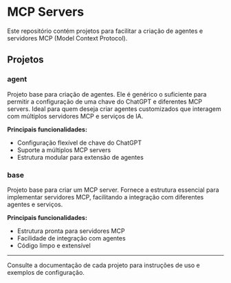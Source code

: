 # MCP Servers

Este repositório contém projetos para facilitar a criação de agentes e servidores MCP (Model Context Protocol).

## Projetos

### agent
Projeto base para criação de agentes. Ele é genérico o suficiente para permitir a configuração de uma chave do ChatGPT e diferentes MCP servers. Ideal para quem deseja criar agentes customizados que interagem com múltiplos servidores MCP e serviços de IA.

**Principais funcionalidades:**
- Configuração flexível de chave do ChatGPT
- Suporte a múltiplos MCP servers
- Estrutura modular para extensão de agentes

### base
Projeto base para criar um MCP server. Fornece a estrutura essencial para implementar servidores MCP, facilitando a integração com diferentes agentes e serviços.

**Principais funcionalidades:**
- Estrutura pronta para servidores MCP
- Facilidade de integração com agentes
- Código limpo e extensível

---

Consulte a documentação de cada projeto para instruções de uso e exemplos de configuração.